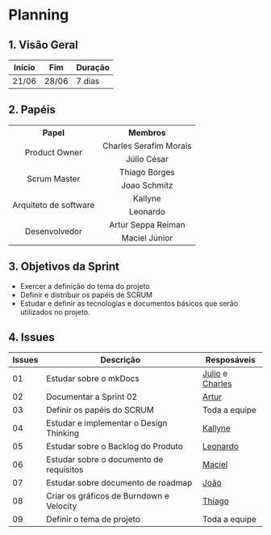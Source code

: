 # Planning

## 1. Visão Geral
<!-- data de inicio da sprint
     data de finalização da sprint
     duraração da sprint
 -->
 Início | Fim | Duração
 ---- | --- | -------
 21/06| 28/06 | 7 dias

## 2. Papéis
<!-- Papeis que cada membro exerceu durante essa sprint -->

<table>
  <tr>
    <th align="center">Papel</th>
    <th align="center">Membros</th>
  </tr>

  <tr align="center">
    <td rowspan="2">Product Owner</td>
    <td>Charles Serafim Morais</td>
    <tr align="center">
        <td>Júlio César</td>
    </tr>
  </tr>

  <tr align="center">
    <td rowspan="2">Scrum Master</td>
    <td>Thiago Borges</td>
    <tr align="center">
        <td>Joao Schmitz</td>
    </tr>
  </tr>

  <tr align="center">
    <td rowspan="2">Arquiteto de software</td>
    <td>Kallyne</td>
    <tr align="center">
        <td>Leonardo</td>
    </tr>
  </tr>

  <tr align="center">
    <td rowspan="2">Desenvolvedor</td>
    <td>Artur Seppa Reiman</td>
    <tr align="center">
        <td>Maciel Júnior</td>
    </tr>
  </tr>

  
</table>

## 3. Objetivos da Sprint
- Exercer a definição do tema do projeto
- Definir e distribuir os papéis de SCRUM
- Estudar e definir as tecnologias e documentos básicos que serão utilizados no projeto.

## 4. Issues
<!-- descrever as issues que definimos para essa sprint e alocar um responsavel por ela -->
Issues | Descrição | Resposáveis
------ | --------- | -----------
01 | Estudar sobre o mkDocs | [Julio](https://github.com/Julio-eng) e [Charles](https://github.com/charles-serafim)
02 | Documentar a Sprint 02 | [Artur](https://github.com/artur-seppa)
03 | Definir os papéis do SCRUM | Toda a equipe
04 | Estudar e implementar o Design Thinking | [Kallyne](https://github.com/kazpmcd/)
05 | Estudar sobre o Backlog do Produto | [Leonardo](https://github.com/Leonardo0o0)
06 | Estudar sobre o documento de requisitos | [Maciel](https://github.com/macieljuniormax)
07 | Estudar sobre documento de roadmap | [João](https://github.com/JoaoSchmitz)
08 | Criar os gráficos de Burndown e Velocity | [Thiago](https://github.com/Thiago-Cerq)
09 | Definir o tema de projeto | Toda a equipe
